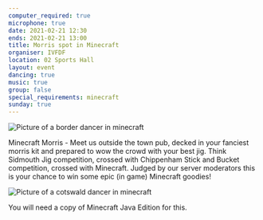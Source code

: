 ```yaml
---
computer_required: true
microphone: true
date: 2021-02-21 12:30
ends: 2021-02-21 13:00
title: Morris spot in Minecraft
organiser: IVFDF
location: 02 Sports Hall
layout: event
dancing: true
music: true
group: false
special_requirements: minecraft
sunday: true
---
```

![Picture of a border dancer in minecraft]({{site.baseurl}}/assets/event_minecraft_1.png)

Minecraft Morris - Meet us outside the town pub, decked in your fanciest morris kit and prepared to wow the crowd with your best jig. Think Sidmouth Jig competition, crossed with Chippenham Stick and Bucket competition, crossed with Minecraft. Judged by our server moderators this is your chance to win some epic (in game) Minecraft goodies!

![Picture of a cotswald dancer in minecraft]({{site.baseurl}}/assets/event_minecraft_2.png)

You will need a copy of Minecraft Java Edition for this.
